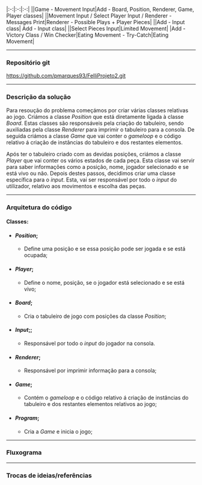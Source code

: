 |:-:|:-:|:-:|
||Game - Movement Input|Add - Board, Position, Renderer, Game, Player classes|
||Movement Input / Select Player Input / Renderer - Messages Print|Renderer - Possible Plays + Player Pieces|
||Add - Input class| Add - Input class|
||Select Pieces Input|Limited Movement|
|Add - Victory Class / Win Checker|Eating Movement - Try-Catch|Eating Movement|

---
### Repositório git
https://github.com/pmarques93/FelliProjeto2.git

---
### Descrição da solução
Para resoução do problema começámos por criar várias classes relativas ao jogo. Criámos a classe _Position_ que está diretamente ligada à classe _Board_. Estas classes são responsáveis pela criação do tabuleiro, sendo auxiliadas pela classe _Renderer_ para imprimir o tabuleiro para a consola. De seguida criámos a classe _Game_ que vai conter o _gameloop_ e o código relativo á criação de instâncias do tabuleiro e dos restantes elementos.

Após ter o tabuleiro criado com as devidas posições, criámos a classe _Player_ que vai conter os vários estados de cada peça. Esta classe vai servir para saber informações como a posição, nome, jogador selecionado e se está vivo ou não. Depois destes passos, decidimos criar uma classe específica para o _input_. Esta, vai ser responsável por todo o _input_ do utilizador, relativo aos movimentos e escolha das peças.

---
### Arquitetura do código 
#### Classes: 
- #### _Position_;
  - Define uma posição e se essa posição pode ser jogada e se está ocupada;

- #### _Player_;
  - Define o nome, posição, se o jogador está selecionado e se está vivo;

- #### _Board_;
  - Cria o tabuleiro de jogo com posições da classe _Position_;
  
- #### _Input_;;
  - Responsável por todo o _input_ do jogador na consola.
  
- #### _Renderer_;
  - Responsável por imprimir informação para a consola;
  
- #### _Game_;
  - Contém o _gameloop_ e o código relativo á criação de instâncias do tabuleiro e dos restantes elementos relativos ao jogo;
  
- #### _Program_;
  - Cria a _Game_ e inicia o jogo;
---
### Fluxograma

---
### Trocas de ideias/referências
